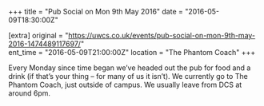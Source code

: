 +++
title = "Pub Social on Mon 9th May 2016"
date = "2016-05-09T18:30:00Z"

[extra]
original = "https://uwcs.co.uk/events/pub-social-on-mon-9th-may-2016-1474489117697/"    
ent_time = "2016-05-09T21:00:00Z"
location = "The Phantom Coach"
+++

Every Monday since time began we’ve headed out the pub for food and a drink (if that’s your thing – for many of us it isn’t). We currently go to The Phantom Coach, just outside of campus. We usually leave from DCS at around 6pm.

